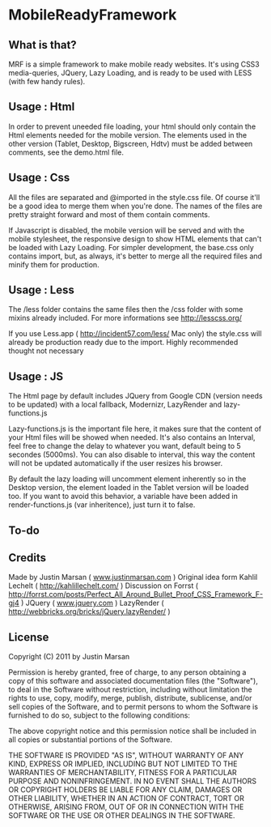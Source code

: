 MobileReadyFramework
====================

What is that?
-------------

MRF is a simple framework to make mobile ready websites. It's using CSS3 media-queries, JQuery, Lazy Loading, and is ready to be used with LESS (with few handy rules).


Usage : Html
------------

In order to prevent uneeded file loading, your html should only contain the Html elements needed for the mobile version. The elements used in the other version (Tablet, Desktop, Bigscreen, Hdtv) must be added between comments, see the demo.html file.


Usage : Css
-----------

All the files are separated and @imported in the style.css file. Of course it'll be a good idea to merge them when you're done.
The names of the files are pretty straight forward and most of them contain comments.

If Javascript is disabled, the mobile version will be served and with the mobile stylesheet, the responsive design to show HTML elements that can't be loaded with Lazy Loading. For simpler development, the base.css only contains import, but, as always, it's better to merge all the required files and minify them for production.


Usage : Less
------------

The /less folder contains the same files then the /css folder with some mixins already included.
For more informations see http://lesscss.org/

If you use Less.app ( http://incident57.com/less/ Mac only) the style.css will already be production ready due to the import. Highly recommended thought not necessary



Usage : JS
----------

The Html page by default includes JQuery from Google CDN (version needs to be updated) with a local fallback, Modernizr, LazyRender and lazy-functions.js

Lazy-functions.js is the important file here, it makes sure that the content of your Html files will be showed when needed. It's also contains an Interval, feel free to change the delay to whatever you want, default being to 5 secondes (5000ms). You can also disable to interval, this way the content will not be updated automatically if the user resizes his browser.


By default the lazy loading will uncomment element inherently so in the Desktop version, the element loaded in the Tablet version will be loaded too. If you want to avoid this behavior, a variable have been added in render-functions.js (var inheritence), just turn it to false.


To-do
-----


Credits
-------

Made by Justin Marsan ( www.justinmarsan.com )
Original idea form Kahlil Lechelt ( http://kahlillechelt.com/ )
Discussion on Forrst ( http://forrst.com/posts/Perfect_All_Around_Bullet_Proof_CSS_Framework_F-gj4 )
JQuery ( www.jquery.com )
LazyRender ( http://webbricks.org/bricks/jQuery.lazyRender/ )


License
-------

Copyright (C) 2011 by Justin Marsan

Permission is hereby granted, free of charge, to any person obtaining a copy
of this software and associated documentation files (the "Software"), to deal
in the Software without restriction, including without limitation the rights
to use, copy, modify, merge, publish, distribute, sublicense, and/or sell
copies of the Software, and to permit persons to whom the Software is
furnished to do so, subject to the following conditions:

The above copyright notice and this permission notice shall be included in
all copies or substantial portions of the Software.

THE SOFTWARE IS PROVIDED "AS IS", WITHOUT WARRANTY OF ANY KIND, EXPRESS OR
IMPLIED, INCLUDING BUT NOT LIMITED TO THE WARRANTIES OF MERCHANTABILITY,
FITNESS FOR A PARTICULAR PURPOSE AND NONINFRINGEMENT. IN NO EVENT SHALL THE
AUTHORS OR COPYRIGHT HOLDERS BE LIABLE FOR ANY CLAIM, DAMAGES OR OTHER
LIABILITY, WHETHER IN AN ACTION OF CONTRACT, TORT OR OTHERWISE, ARISING FROM,
OUT OF OR IN CONNECTION WITH THE SOFTWARE OR THE USE OR OTHER DEALINGS IN
THE SOFTWARE.